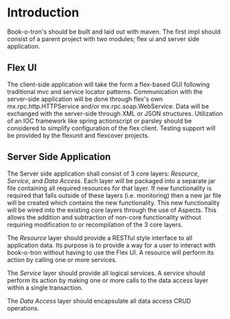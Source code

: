 # Introduction #

Book-o-tron's should be built and laid out with maven.  The first impl should consist of a parent project with two modules; flex ui and server side application.

## Flex UI ##
The client-side application will take the form a flex-based GUI following traditional mvc and service locator patterns. Communication with the server-side application will be done through flex's own mx.rpc.http.HTTPService and/or mx.rpc.soap.WebService. Data will be exchanged with the server-side through XML or JSON structures. Utilization of an IOC framework like spring actionscript or parsley should be considered to simplify configuration of the flex client.  Testing support will be provided by the flexunit and flexcover projects.

## Server Side Application ##

The Server side application shall consist of 3 core layers: _Resource_, _Service_, and _Data Access_.  Each layer will be packaged into a separate jar file containing all required resources for that layer.  If new functionality is required that falls outside of these layers (i.e. monitoring) then a new jar file will be created which contains the new functionality.  This new functionality will be wired into the existing core layers through the use of Aspects.  This allows the addition and subtraction of non-core functionality without requiring modification to or recompilation of the 3 core layers.

The _Resource_ layer should provide a RESTful style interface to all application data.  Its purpose is to provide a way for a user to interact with book-o-tron without having to use the Flex UI.  A resource will perform its action by calling one or more services.

The _Service_ layer should provide all logical services.  A service should perform its action by making one or more calls to the data access layer within a single transaction.

The _Data Access_ layer should encapsulate all data access CRUD operations.